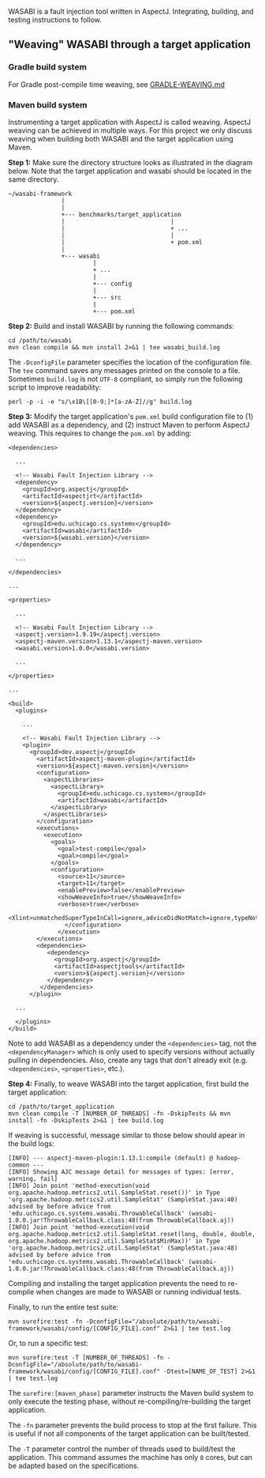WASABI is a fault injection tool written in AspectJ. Integrating, building, and testing instructions to follow.

## "Weaving" WASABI through a target application

### Gradle build system

For Gradle post-compile time weaving, see [GRADLE-WEAVING.md](GRADLE-WEAVING.md)

### Maven build system

Instrumenting a target application with AspectJ is called weaving. AspectJ weaving can be achieved in multiple ways. For this project we only discuss weaving when building both WASABI and the target application using Maven.

**Step 1:** Make sure the directory structure looks as illustrated in the diagram below. Note that the target application and wasabi should be located in the same directory.
```
~/wasabi-framework
               |
               |
               +--- benchmarks/target_application
               |                              |
               |                              + ...
               |                              |
               |                              + pom.xml
               |
               +--- wasabi
                        |
                        + ...
                        |
                        +--- config
                        |
                        +--- src
                        |
                        +--- pom.xml
```

**Step 2:** Build and install WASABI by running the following commands:
```
cd /path/to/wasabi
mvn clean compile && mvn install 2>&1 | tee wasabi_build.log
```
The `-DconfigFile` parameter specifies the location of the configuration file. The `tee` command saves any messages printed on the console to a file. Sometimes `build.log` is not `UTF-8` compliant, so simply run the following script to improve readability:
```
perl -p -i -e "s/\x1B\[[0-9;]*[a-zA-Z]//g" build.log
```

**Step 3:** Modify the target application's `pom.xml` build configuration file to (1) add WASABI as a dependency, and (2) instruct Maven to perform AspectJ weaving. This requires to change the `pom.xml` by adding:
```
<dependencies>
  
  ...
  
  <!-- Wasabi Fault Injection Library -->
  <dependency>
    <groupId>org.aspectj</groupId>
    <artifactId>aspectjrt</artifactId>
    <version>${aspectj.version}</version>
  </dependency>
  <dependency>
    <groupId>edu.uchicago.cs.systems</groupId>
    <artifactId>wasabi</artifactId>
    <version>${wasabi.version}</version>
  </dependency>
  
  ...
  
</dependencies>

...

<properties>
  
  ...

  <!-- Wasabi Fault Injection Library -->
  <aspectj.version>1.9.19</aspectj.version>
  <aspectj-maven.version>1.13.1</aspectj-maven.version>
  <wasabi.version>1.0.0</wasabi.version>
  
  ... 

</properties>

...

<build>
  <plugins>
    
    ...
    
    <!-- Wasabi Fault Injection Library -->
    <plugin>
      <groupId>dev.aspectj</groupId>
        <artifactId>aspectj-maven-plugin</artifactId>
        <version>${aspectj-maven.version}</version>
        <configuration>
          <aspectLibraries>
            <aspectLibrary>
              <groupId>edu.uchicago.cs.systems</groupId>
              <artifactId>wasabi</artifactId>
            </aspectLibrary>
          </aspectLibraries>
        </configuration>
        <executions>
          <execution>
            <goals>
              <goal>test-compile</goal>
              <goal>compile</goal>
            </goals>
            <configuration>
              <source>11</source>
              <target>11</target>
              <enablePreview>false</enablePreview> 
              <showWeaveInfo>true</showWeaveInfo>
              <verbose>true</verbose>
              <Xlint>unmatchedSuperTypeInCall=ignore,adviceDidNotMatch=ignore,typeNotExposedToWeaver=ignore,uncheckedAdviceConversion=ignore,invalidAbsoluteTypeName=ignore,cantFindType=ignore</Xlint>
                </configuration>
              </execution>
        </executions>
        <dependencies>
           <dependency>
             <groupId>org.aspectj</groupId>
             <artifactId>aspectjtools</artifactId>
             <version>${aspectj.version}</version>
           </dependency>
         </dependencies>
      </plugin>

  ...

  </plugins>
</build>
```

Note to add WASABI as a dependency under the `<dependencies>` tag, not the `<dependencyManager>` which is only used to specify versions without actually pulling in dependencies. Also, create any tags that don't already exit (e.g. `<dependencies>`, `<properties>`, etc.). 

**Step 4:** Finally, to weave WASABI into the target application, first build the target application: 
```
cd /path/to/target_application
mvn clean compile -T [NUMBER_OF_THREADS] -fn -DskipTests && mvn install -fn -DskipTests 2>&1 | tee build.log
```

If weaving is successful, message similar to those below should apear in the build logs:
```
[INFO] --- aspectj-maven-plugin:1.13.1:compile (default) @ hadoop-common ---
[INFO] Showing AJC message detail for messages of types: [error, warning, fail]
[INFO] Join point 'method-execution(void org.apache.hadoop.metrics2.util.SampleStat.reset())' in Type 'org.apache.hadoop.metrics2.util.SampleStat' (SampleStat.java:40) advised by before advice from 'edu.uchicago.cs.systems.wasabi.ThrowableCallback' (wasabi-1.0.0.jar!ThrowableCallback.class:48(from ThrowableCallback.aj))
[INFO] Join point 'method-execution(void org.apache.hadoop.metrics2.util.SampleStat.reset(long, double, double, org.apache.hadoop.metrics2.util.SampleStat$MinMax))' in Type 'org.apache.hadoop.metrics2.util.SampleStat' (SampleStat.java:48) advised by before advice from 'edu.uchicago.cs.systems.wasabi.ThrowableCallback' (wasabi-1.0.0.jar!ThrowableCallback.class:48(from ThrowableCallback.aj))
```
Compiling and installing the target application prevents the need to re-compile when changes are made to WASABI or running individual tests. 

Finally, to run the entire test suite:
```
mvn surefire:test -fn -DconfigFile="/absolute/path/to/wasabi-framework/wasabi/config/[CONFIG_FILE].conf" 2>&1 | tee test.log
```

Or, to run a specific test:
```
mvn surefire:test -T [NUMBER_OF_THREADS] -fn -DconfigFile="/absolute/path/to/wasabi-framework/wasabi/config/[CONFIG_FILE].conf" -Dtest=[NAME_OF_TEST] 2>&1 | tee test.log
```

The `surefire:[maven_phase]` parameter instructs the Maven build system to only execute the testing phase, without re-compiling/re-building the target application.

The `-fn` parameter prevents the build process to stop at the first failure. This is useful if not all components of the target application can be built/tested.

The `-T` parameter control the number of threads used to build/test the application. This command assumes the machine has only `8` cores, but can be adapted based on the specifications. 
